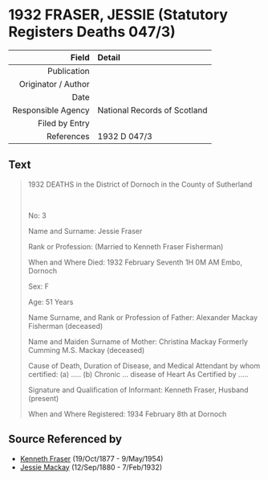 ﻿---
layout: page
permalink: /sources/s43680368
---

# 1932 FRASER, JESSIE (Statutory Registers Deaths 047/3)

Field | Detail
---:|:---
Publication | 
Originator / Author | 
Date | 
Responsible Agency | National Records of Scotland
Filed by Entry | 
References | 1932 D 047/3

## Text

> 1932 DEATHS in the District of Dornoch in the County of Sutherland
>
> <br/>
>
> No: 3
>
> Name and Surname: Jessie Fraser
>
> Rank or Profession: (Married to Kenneth Fraser Fisherman)
>
> When and Where Died: 1932 February Seventh 1H 0M AM Embo, Dornoch
>
> Sex: F
>
> Age: 51 Years
>
> Name Surname, and Rank or Profession of Father: Alexander Mackay Fisherman (deceased)
>
> Name and Maiden Surname of Mother: Christina Mackay Formerly Cumming M.S. Mackay (deceased)
>
> Cause of Death, Duration of Disease, and Medical Attendant by whom certified: (a) ..... (b) Chronic ... disease of Heart As Certified by .....
>
> Signature and Qualification of Informant: Kenneth Fraser, Husband (present)
>
> When and Where Registered: 1934 February 8th at Dornoch
>

## Source Referenced by

* [Kenneth Fraser](../people/@91376191@-kenneth-fraser-b1877-10-19-d1954-5-9.md) (19/Oct/1877 - 9/May/1954)
* [Jessie Mackay](../people/@32677248@-jessie-mackay-b1880-9-12-d1932-2-7.md) (12/Sep/1880 - 7/Feb/1932)
